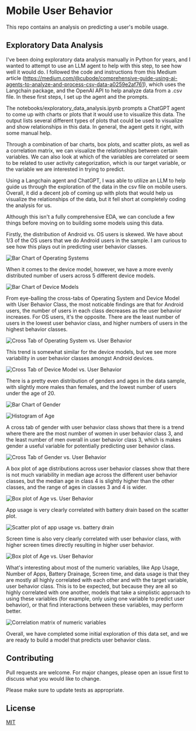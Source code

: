 # Mobile User Behavior
This repo contains an analysis on predicting a user's mobile usage.

## Exploratory Data Analysis

I've been doing exploratory data analysis manually in Python for years, and I wanted to attempt to use an LLM agent to help with this step, to see how well it would do. I followed the code and instructions from this Medium article (https://medium.com/@cubode/comprehensive-guide-using-ai-agents-to-analyze-and-process-csv-data-a0259e2af761), which uses the Langchain package, and the OpenAI API to help analyze data from a .csv file. In these first steps, I set up the agent and the prompts.

The notebooks/exploratory_data_analysis.ipynb prompts a ChatGPT agent to come up with charts or plots that it would use to visualize this data. The output lists several different types of plots that could be used to visualize and show relationships in this data. In general, the agent gets it right, with some manual help.

Through a combination of bar charts, box plots, and scatter plots, as well as a correlation matrix, we can visualize the relationships between certain variables. We can also look at which of the variables are correlated or seem to be related to user activity categorization, which is our target variable, or the variable we are interested in trying to predict.

Using a Langchain agent and ChatGPT, I was able to utilize an LLM to help guide us through the exploration of the data in the csv file on mobile users. Overall, it did a decent job of coming up with plots that would help us visualize the relationships of the data, but it fell short at completely coding the analysis for us. 

Although this isn't a fully comprehensive EDA, we can conclude a few things before moving on to building some models using this data. 

Firstly, the distribution of Android vs. OS users is skewed. We have about 1/3 of the OS users that we do Android users in the sample. I am curious to see how this plays out in predicting user behavior classes. 

![Bar Chart of Operating Systems](images/operating_system_bar_chart.png)

When it comes to the device model, however, we have a more evenly distributed number of users across 5 different device models. 

![Bar Chart of Device Models](images/device_model_bar_chart.png)

From eye-balling the cross-tabs of Operating System and Device Model with User Behavior Class, the most noticable findings are that for Android users, the number of users in each class decreases as the user behavior increases. For OS users, it's the opposite. There are the least number of users in the lowest user behavior class, and higher numbers of users in the highest behavior classes. 

![Cross Tab of Operating System vs. User Behavior](images/operating_system_vs_user_behavior_cross_tab.png)

This trend is somewhat similar for the device models, but we see more variability in user behavior classes amongst Android devices. 

![Cross Tab of Device Model vs. User Behavior](images/device_model_vs_user_behavior_cross_tab.png)

There is a pretty even distribution of genders and ages in the data sample, with slightly more males than females, and the lowest number of users under the age of 20.

![Bar Chart of Gender](images/gender_bar_chart.png)

![Histogram of Age](images/age_distribution_hist.png)

A cross tab of gender with user behavior class shows that there is a trend where there are the most number of women in user behavior class 3, and the least number of men overall in user behavior class 3, which is makes gender a useful variable for potentially predicting user behavior class.

![Cross Tab of Gender vs. User Behavior](images/gender_vs_user_behavior_cross_tab.png)

A box plot of age distributions across user behavior classes show that there is not much variability in median age across the different user behavior classes, but the median age in class 4 is slightly higher than the other classes, and the range of ages in classes 3 and 4 is wider.

![Box plot of Age vs. User Behavior](images/age_vs_user_behavior_box_plot.png)

App usage is very clearly correlated with battery drain based on the scatter plot.

![Scatter plot of app usage vs. battery drain](images/app_usage_vs_battery_drain_scatterplot.png)

Screen time is also very clearly correlated with user behavior class, with higher screen times directly resulting in higher user behavior. 

![Box plot of Age vs. User Behavior](images/screen_time_vs_user_behavior_box_plot.png)

What's interesting about most of the numeric variables, like App Usage, Number of Apps, Battery Drainage, Screen time, and data usage is that they are mostly all highly correlated with each other and with the target variable, user behavior class. This is to be expected, but because they are all so highly correlated with one another, models that take a simplistic approach to using these variables (for example, only using one variable to predict user behavior), or that find interactions between these variables, may perform better.

![Correlation matrix of numeric variables](images/numeric_variable_corr_matrix.png)

Overall, we have completed some initial exploration of this data set, and we are ready to build a model that predicts user behavior class.



## Contributing

Pull requests are welcome. For major changes, please open an issue first
to discuss what you would like to change.

Please make sure to update tests as appropriate.

## License

[MIT](https://choosealicense.com/licenses/mit/)
